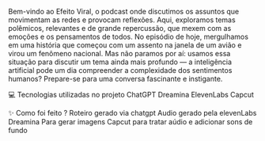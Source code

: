 Bem-vindo ao Efeito Viral, o podcast onde discutimos os assuntos que movimentam as redes e provocam reflexões. Aqui, exploramos temas polêmicos, relevantes e de grande repercussão, 
que mexem com as emoções e os pensamentos de todos. No episódio de hoje, mergulhamos em uma história que começou com um assento na janela de um avião e virou um fenômeno nacional. 
Mas não paramos por aí: usamos essa situação para discutir um tema ainda mais profundo — a inteligência artificial pode um dia compreender a complexidade dos sentimentos humanos? 
Prepare-se para uma conversa fascinante e instigante.

💻 Tecnologias utilizadas no projeto
ChatGPT
Dreamina
ElevenLabs
Capcut

✨ Como foi feito ?
Roteiro gerado via chatgpt
Audio gerado pela elevenLabs
Dreamina Para gerar imagens
Capcut para tratar aúdio e adicionar sons de fundo

